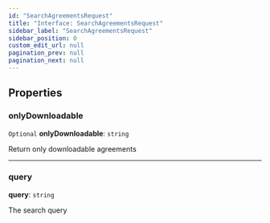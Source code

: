 ```yaml
---
id: "SearchAgreementsRequest"
title: "Interface: SearchAgreementsRequest"
sidebar_label: "SearchAgreementsRequest"
sidebar_position: 0
custom_edit_url: null
pagination_prev: null
pagination_next: null
---
```


## Properties

### onlyDownloadable

 `Optional` **onlyDownloadable**: `string`

Return only downloadable agreements

___

### query

 **query**: `string`

The search query
